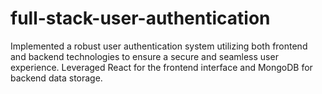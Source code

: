 # full-stack-user-authentication
Implemented a robust user authentication system utilizing both frontend and backend technologies to ensure a secure and seamless user experience. Leveraged React for the frontend interface and MongoDB for backend data storage. 
